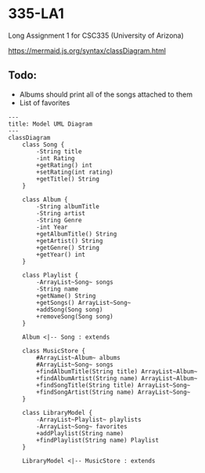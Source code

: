 # 335-LA1
Long Assignment 1 for CSC335 (University of Arizona)

https://mermaid.js.org/syntax/classDiagram.html

## Todo:
- Albums should print all of the songs attached to them
- List of favorites

```mermaid
---
title: Model UML Diagram
---
classDiagram
    class Song {
        -String title
        -int Rating
        +getRating() int
        +setRating(int rating)
        +getTitle() String
    }

    class Album {
        -String albumTitle
        -String artist
        -String Genre
        -int Year
        +getAlbumTitle() String
        +getArtist() String
        +getGenre() String
        +getYear() int
    }

    class Playlist {
        -ArrayList~Song~ songs
        -String name
        +getName() String
        +getSongs() ArrayList~Song~
        +addSong(Song song)
        +removeSong(Song song)
    }

    Album <|-- Song : extends

    class MusicStore {
        #ArrayList~Album~ albums
        #ArrayList~Song~ songs
        +findAlbumTitle(String title) ArrayList~Album~
        +findAlbumArtist(String name) ArrayList~Album~
        +findSongTitle(String title) ArrayList~Song~
        +findSongArtist(String name) ArrayList~Song~
    }

    class LibraryModel {
        -ArrayList~Playlist~ playlists
        -ArrayList~Song~ favorites
        +addPlaylist(String name)
        +findPlaylist(String name) Playlist
    }

    LibraryModel <|-- MusicStore : extends
```